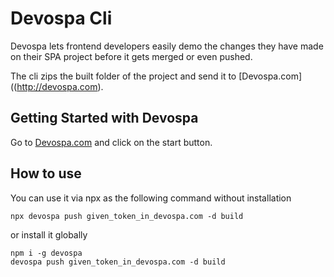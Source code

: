 # Devospa Cli
Devospa lets frontend developers easily demo the changes they have made on their SPA project before it gets merged or even pushed.

The cli zips the built folder of the project and send it to [Devospa.com]((http://devospa.com).

## Getting Started with Devospa
Go to [Devospa.com](http://devospa.com) and click on the start button.

## How to use
You can use it via npx as the following command without installation
```
npx devospa push given_token_in_devospa.com -d build
```
or install it globally
```
npm i -g devospa
devospa push given_token_in_devospa.com -d build
```